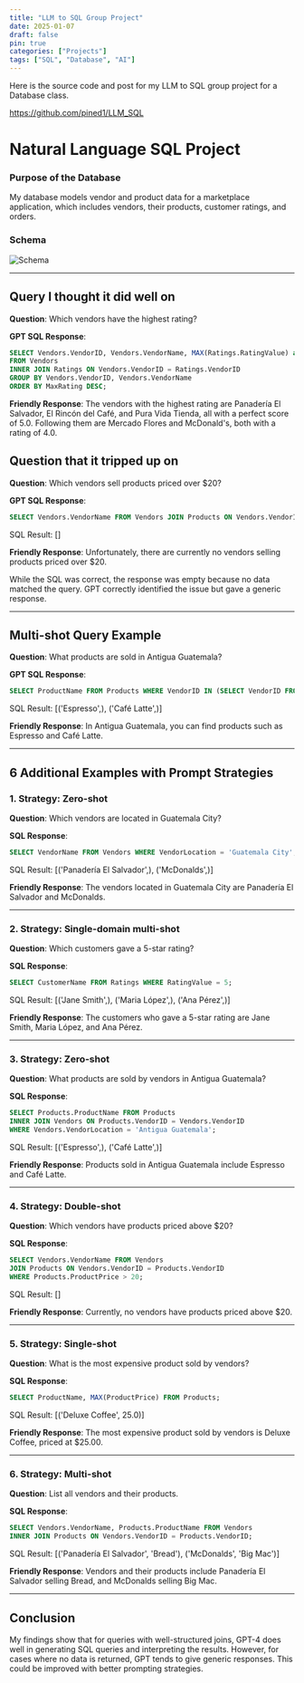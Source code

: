```yaml
---
title: "LLM to SQL Group Project"
date: 2025-01-07
draft: false
pin: true
categories: ["Projects"]
tags: ["SQL", "Database", "AI"]
---
```


Here is the source code and post for my LLM to SQL group project for a Database class.

https://github.com/pined1/LLM_SQL


# Natural Language SQL Project

### Purpose of the Database

My database models vendor and product data for a marketplace application, which includes vendors, their products, customer ratings, and orders.

### Schema

![Schema](images/schema.png)

---

## Query I thought it did well on

**Question**: Which vendors have the highest rating?

**GPT SQL Response**:
```sql
SELECT Vendors.VendorID, Vendors.VendorName, MAX(Ratings.RatingValue) as MaxRating
FROM Vendors 
INNER JOIN Ratings ON Vendors.VendorID = Ratings.VendorID
GROUP BY Vendors.VendorID, Vendors.VendorName
ORDER BY MaxRating DESC;
```

**Friendly Response**: The vendors with the highest rating are Panadería El Salvador, El Rincón del Café, and Pura Vida Tienda, all with a perfect score of 5.0. Following them are Mercado Flores and McDonald's, both with a rating of 4.0.

## Question that it tripped up on

**Question**: Which vendors sell products priced over $20?

**GPT SQL Response**:
```sql
SELECT Vendors.VendorName FROM Vendors JOIN Products ON Vendors.VendorID = Products.VendorID WHERE Products.ProductPrice > 20;
```

SQL Result: []

**Friendly Response**: Unfortunately, there are currently no vendors selling products priced over $20.

While the SQL was correct, the response was empty because no data matched the query. GPT correctly identified the issue but gave a generic response.

---

## Multi-shot Query Example

**Question**: What products are sold in Antigua Guatemala?

**GPT SQL Response**:
```sql
SELECT ProductName FROM Products WHERE VendorID IN (SELECT VendorID FROM Vendors WHERE VendorLocation = 'Antigua Guatemala');
```

SQL Result: [('Espresso',), ('Café Latte',)]

**Friendly Response**: In Antigua Guatemala, you can find products such as Espresso and Café Latte.

---

## 6 Additional Examples with Prompt Strategies

### 1. Strategy: Zero-shot

**Question**: Which vendors are located in Guatemala City?

**SQL Response**:
```sql
SELECT VendorName FROM Vendors WHERE VendorLocation = 'Guatemala City';
```

SQL Result: [('Panadería El Salvador',), ('McDonalds',)]

**Friendly Response**: The vendors located in Guatemala City are Panadería El Salvador and McDonalds.

---

### 2. Strategy: Single-domain multi-shot

**Question**: Which customers gave a 5-star rating?

**SQL Response**:
```sql
SELECT CustomerName FROM Ratings WHERE RatingValue = 5;
```

SQL Result: [('Jane Smith',), ('Maria López',), ('Ana Pérez',)]

**Friendly Response**: The customers who gave a 5-star rating are Jane Smith, Maria López, and Ana Pérez.

---

### 3. Strategy: Zero-shot

**Question**: What products are sold by vendors in Antigua Guatemala?

**SQL Response**:
```sql
SELECT Products.ProductName FROM Products
INNER JOIN Vendors ON Products.VendorID = Vendors.VendorID
WHERE Vendors.VendorLocation = 'Antigua Guatemala';
```

SQL Result: [('Espresso',), ('Café Latte',)]

**Friendly Response**: Products sold in Antigua Guatemala include Espresso and Café Latte.

---

### 4. Strategy: Double-shot

**Question**: Which vendors have products priced above $20?

**SQL Response**:
```sql
SELECT Vendors.VendorName FROM Vendors 
JOIN Products ON Vendors.VendorID = Products.VendorID 
WHERE Products.ProductPrice > 20;
```

SQL Result: []

**Friendly Response**: Currently, no vendors have products priced above $20.

---

### 5. Strategy: Single-shot

**Question**: What is the most expensive product sold by vendors?

**SQL Response**:
```sql
SELECT ProductName, MAX(ProductPrice) FROM Products;
```

SQL Result: [('Deluxe Coffee', 25.0)]

**Friendly Response**: The most expensive product sold by vendors is Deluxe Coffee, priced at $25.00.

---

### 6. Strategy: Multi-shot

**Question**: List all vendors and their products.

**SQL Response**:
```sql
SELECT Vendors.VendorName, Products.ProductName FROM Vendors 
INNER JOIN Products ON Vendors.VendorID = Products.VendorID;
```

SQL Result: [('Panadería El Salvador', 'Bread'), ('McDonalds', 'Big Mac')]

**Friendly Response**: Vendors and their products include Panadería El Salvador selling Bread, and McDonalds selling Big Mac.

---

## Conclusion

My findings show that for queries with well-structured joins, GPT-4 does well in generating SQL queries and interpreting the results. However, for cases where no data is returned, GPT tends to give generic responses. This could be improved with better prompting strategies.
